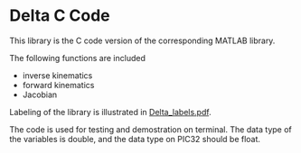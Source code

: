# Delta C Code

This library is the C code version of the corresponding MATLAB library.

The following functions are included

* inverse kinematics
* forward kinematics
* Jacobian

Labeling of the library is illustrated in [Delta_labels.pdf](Delta_labels.pdf).

The code is used for testing and demostration on terminal.
The data type of the variables is double, and the data type on PIC32 should be float.
